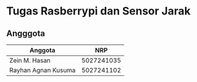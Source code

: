# Tugas Rasberrypi dan Sensor Jarak

## Angggota

| Anggota | NRP  |
| ------- | --- |
| Zein M. Hasan | 5027241035 |
| Rayhan Agnan Kusuma | 5027241102 |


